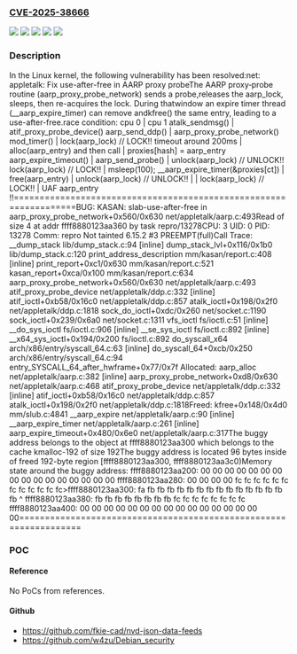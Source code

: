 ### [CVE-2025-38666](https://cve.mitre.org/cgi-bin/cvename.cgi?name=CVE-2025-38666)
![](https://img.shields.io/static/v1?label=Product&message=Linux&color=blue)
![](https://img.shields.io/static/v1?label=Version&message=&color=brightgreen)
![](https://img.shields.io/static/v1?label=Version&message=1da177e4c3f41524e886b7f1b8a0c1fc7321cac2%20&color=brightgreen)
![](https://img.shields.io/static/v1?label=Version&message=2.6.12%20&color=brightgreen)
![](https://img.shields.io/static/v1?label=Vulnerability&message=n%2Fa&color=blue)

### Description

In the Linux kernel, the following vulnerability has been resolved:net: appletalk: Fix use-after-free in AARP proxy probeThe AARP proxy‐probe routine (aarp_proxy_probe_network) sends a probe,releases the aarp_lock, sleeps, then re-acquires the lock.  During thatwindow an expire timer thread (__aarp_expire_timer) can remove andkfree() the same entry, leading to a use-after-free.race condition:         cpu 0                          |            cpu 1    atalk_sendmsg()                     |   atif_proxy_probe_device()    aarp_send_ddp()                     |   aarp_proxy_probe_network()    mod_timer()                         |   lock(aarp_lock) // LOCK!!    timeout around 200ms                |   alloc(aarp_entry)    and then call                       |   proxies[hash] = aarp_entry    aarp_expire_timeout()               |   aarp_send_probe()                                        |   unlock(aarp_lock) // UNLOCK!!    lock(aarp_lock) // LOCK!!           |   msleep(100);    __aarp_expire_timer(&proxies[ct])   |    free(aarp_entry)                    |    unlock(aarp_lock) // UNLOCK!!       |                                        |   lock(aarp_lock) // LOCK!!                                        |   UAF aarp_entry !!==================================================================BUG: KASAN: slab-use-after-free in aarp_proxy_probe_network+0x560/0x630 net/appletalk/aarp.c:493Read of size 4 at addr ffff8880123aa360 by task repro/13278CPU: 3 UID: 0 PID: 13278 Comm: repro Not tainted 6.15.2 #3 PREEMPT(full)Call Trace: <TASK> __dump_stack lib/dump_stack.c:94 [inline] dump_stack_lvl+0x116/0x1b0 lib/dump_stack.c:120 print_address_description mm/kasan/report.c:408 [inline] print_report+0xc1/0x630 mm/kasan/report.c:521 kasan_report+0xca/0x100 mm/kasan/report.c:634 aarp_proxy_probe_network+0x560/0x630 net/appletalk/aarp.c:493 atif_proxy_probe_device net/appletalk/ddp.c:332 [inline] atif_ioctl+0xb58/0x16c0 net/appletalk/ddp.c:857 atalk_ioctl+0x198/0x2f0 net/appletalk/ddp.c:1818 sock_do_ioctl+0xdc/0x260 net/socket.c:1190 sock_ioctl+0x239/0x6a0 net/socket.c:1311 vfs_ioctl fs/ioctl.c:51 [inline] __do_sys_ioctl fs/ioctl.c:906 [inline] __se_sys_ioctl fs/ioctl.c:892 [inline] __x64_sys_ioctl+0x194/0x200 fs/ioctl.c:892 do_syscall_x64 arch/x86/entry/syscall_64.c:63 [inline] do_syscall_64+0xcb/0x250 arch/x86/entry/syscall_64.c:94 entry_SYSCALL_64_after_hwframe+0x77/0x7f </TASK>Allocated: aarp_alloc net/appletalk/aarp.c:382 [inline] aarp_proxy_probe_network+0xd8/0x630 net/appletalk/aarp.c:468 atif_proxy_probe_device net/appletalk/ddp.c:332 [inline] atif_ioctl+0xb58/0x16c0 net/appletalk/ddp.c:857 atalk_ioctl+0x198/0x2f0 net/appletalk/ddp.c:1818Freed: kfree+0x148/0x4d0 mm/slub.c:4841 __aarp_expire net/appletalk/aarp.c:90 [inline] __aarp_expire_timer net/appletalk/aarp.c:261 [inline] aarp_expire_timeout+0x480/0x6e0 net/appletalk/aarp.c:317The buggy address belongs to the object at ffff8880123aa300 which belongs to the cache kmalloc-192 of size 192The buggy address is located 96 bytes inside of freed 192-byte region [ffff8880123aa300, ffff8880123aa3c0)Memory state around the buggy address: ffff8880123aa200: 00 00 00 00 00 00 00 00 00 00 00 00 00 00 00 00 ffff8880123aa280: 00 00 00 00 fc fc fc fc fc fc fc fc fc fc fc fc>ffff8880123aa300: fa fb fb fb fb fb fb fb fb fb fb fb fb fb fb fb                                                       ^ ffff8880123aa380: fb fb fb fb fb fb fb fb fc fc fc fc fc fc fc fc ffff8880123aa400: 00 00 00 00 00 00 00 00 00 00 00 00 00 00 00 00==================================================================

### POC

#### Reference
No PoCs from references.

#### Github
- https://github.com/fkie-cad/nvd-json-data-feeds
- https://github.com/w4zu/Debian_security

